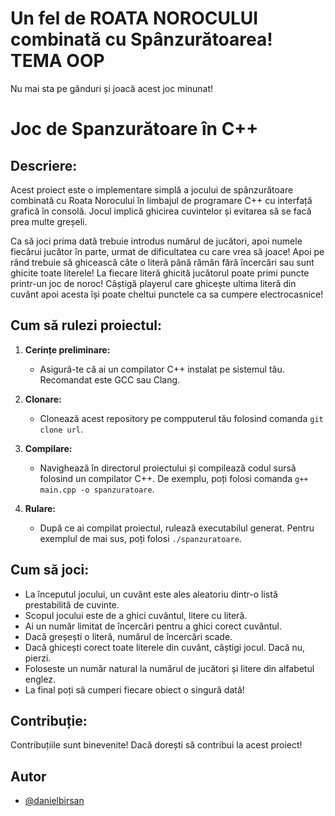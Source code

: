 
# Un fel de ROATA NOROCULUI combinată cu Spânzurătoarea! TEMA OOP

Nu mai sta pe gânduri și joacă acest joc minunat!


# Joc de Spanzurătoare în C++


## Descriere:

Acest proiect este o implementare simplă a jocului de spânzurătoare combinată cu Roata Norocului în limbajul de programare C++ cu interfață grafică în consolă. 
Jocul implică ghicirea cuvintelor și evitarea să se facă prea multe greșeli.

Ca să joci prima dată trebuie introdus numărul de jucători, apoi numele fiecărui jucător în parte, urmat de dificultatea cu care vrea să joace! Apoi pe rând trebuie să ghicească câte o literă până rămân fără încercări sau sunt ghicite toate literele! 
La fiecare literă ghicită jucătorul poate primi puncte printr-un joc de noroc!
Câștigă playerul care ghicește ultima literă din cuvânt apoi acesta își poate cheltui punctele ca sa cumpere electrocasnice!

## Cum să rulezi proiectul:

1. **Cerințe preliminare:**
   - Asigură-te că ai un compilator C++ instalat pe sistemul tău. Recomandat este GCC sau Clang.

2. **Clonare:**
   - Clonează acest repository pe compputerul tău folosind comanda `git clone url`.

3. **Compilare:**
   - Navighează în directorul proiectului și compilează codul sursă folosind un compilator C++. De exemplu, poți folosi comanda `g++ main.cpp -o spanzuratoare`.

4. **Rulare:**
   - După ce ai compilat proiectul, rulează executabilul generat. Pentru exemplul de mai sus, poți folosi `./spanzuratoare`.

## Cum să joci:

- La începutul jocului, un cuvânt este ales aleatoriu dintr-o listă prestabilită de cuvinte.
- Scopul jocului este de a ghici cuvântul, litere cu literă.
- Ai un număr limitat de încercări pentru a ghici corect cuvântul.
- Dacă greșești o literă, numărul de încercări scade.
- Dacă ghicești corect toate literele din cuvânt, câștigi jocul. Dacă nu, pierzi.
- Foloseste un număr natural la numărul de jucători și litere din alfabetul englez.
- La final poți să cumperi fiecare obiect o singură dată!

## Contribuție:

Contribuțiile sunt binevenite! Dacă dorești să contribui la acest proiect!


## Autor

- [@danielbirsan](https://github.com/danielbirsan)

